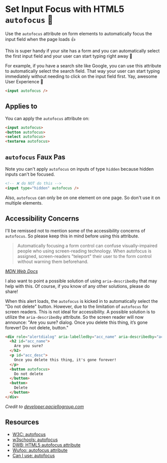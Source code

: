# Set Input Focus with HTML5 `autofocus` 🎉

Use the `autofocus` attribute on form elements to automatically focus the input field when the page loads 👍

This is super handy if your site has a form and you can automatically select the first input field and your user can start typing right away 👏

For example, if you have a search site like Google, you can use this attribute to automatically select the search field. That way your user can start typing immediately without needing to click on the input field first. Yay, awesome User Experience 🤩

```html
<input autofocus />
```

## Applies to

You can apply the `autofocus` attribute on:

```html
<input autofocus>
<button autofocus>
<select autofocus>
<textarea autofocus>
```

## `autofocus` Faux Pas

Note you can't apply `autofocus` on inputs of type `hidden` because hidden inputs can't be focused.

```html
<!-- ❌ do NOT do this -->
<input type="hidden" autofocus />
```

Also, `autofocus` can only be on one element on one page. So don't use it on multiple elements.

## Accessibility Concerns

I'll be remissed not to mention some of the accessibility concerns of `autofocus`. So please keep this in mind before using this attribute.

> Automatically focusing a form control can confuse visually-impaired people who using screen-reading technology. When autofocus is assigned, screen-readers "teleport" their user to the form control without warning them beforehand.

_[MDN Web Docs](https://developer.mozilla.org/en-US/docs/Web/HTML/Element/input)_

I also want to point a possible solution of using `aria-describedby` that may help with this. Of course, if you know of any other solutions, please do share!

When this alert loads, the `autofocus` is kicked in to automatically select the "Do not delete" button. However, due to the limitation of `autofocus` for screen readers. This is not ideal for accessibility. A possible solution is to utilize the `aria-describedby` attribute. So the screen reader will now announce: "Are you sure? dialog. Once you delete this thing, it’s gone forever! Do not delete, button."

```html
<div role="alertdialog" aria-labelledby="acc_name" aria-describedby="acc_desc">
  <h2 id="acc_name">
    Are you sure?
  </h2>
  <p id="acc_desc">
    Once you delete this thing, it's gone forever!
  </p>
  <button autofocus>
    Do not delete
  </button>
  <button>
    Delete
  </button>
</div>
```

_Credit to [developer.paciellogroup.com](https://developer.paciellogroup.com/blog/2018/09/describing-aria-describedby/)_

## Resources

- [W3C: autofocus](https://www.w3.org/TR/html5/forms.html#autofocusing-a-form-control:-the-autofocus-attribute)
- [w3schools: autofocus](https://www.w3schools.com/tags/att_input_autofocus.asp)
- [DWB: HTML5 autofocus attribute](https://davidwalsh.name/autofocus)
- [Wufoo: autofocus attribute](https://www.wufoo.com/html5/autofocus-attribute/)
- [Can I use: autofocus](https://caniuse.com/#feat=autofocus)
